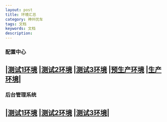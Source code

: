 ```yaml
---
layout: post
title: 环境汇总
category: 神州优车
tags: 文档
keywords: 文档
description: 
---
```

### 配置中心
|[测试1环境](http://cfcentertest.10101111.com)
|[测试2环境](http://cfcentertest02.10101111.com)
|[测试3环境](http://cfcentertest03.10101111.com)
|[预生产环境](http://cfcenterpre.10101111.com)
|[生产环境](http://cfcenter.10101111.com)|
---
### 后台管理系统
|[测试1环境](http://admintest.10101111.com)
|[测试2环境](http://admintest02.10101111.com)
|[测试3环境](http://admintest03.10101111.com)|
---

